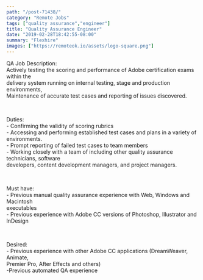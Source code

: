 ```yaml
---
path: "/post-71438/"
category: "Remote Jobs"
tags: ["quality assurance","engineer"]
title: "Quality Assurance Engineer"
date: "2019-02-28T18:42:55-08:00"
summary: "Flexhire"
images: ["https://remoteok.io/assets/logo-square.png"]
---
```


<p>QA Job Description:<br>Actively testing the scoring and performance of Adobe certification exams within the<br>delivery system running on internal testing, stage and production environments,<br>Maintenance of accurate test cases and reporting of issues discovered.</p><br /><p>Duties:<br>- Confirming the validity of scoring rubrics<br>- Accessing and performing established test cases and plans in a variety of<br>environments.<br>- Prompt reporting of failed test cases to team members<br>- Working closely with a team of including other quality assurance technicians, software<br>developers, content development managers, and project managers.</p><br /><p>Must have:<br>- Previous manual quality assurance experience with Web, Windows and Macintosh<br>executables<br>- Previous experience with Adobe CC versions of Photoshop, Illustrator and InDesign</p><br /><p>Desired:<br>- Previous experience with other Adobe CC applications (DreamWeaver, Animate,<br>Premier Pro, After Effects and others)<br>-Previous automated QA experience</p>
